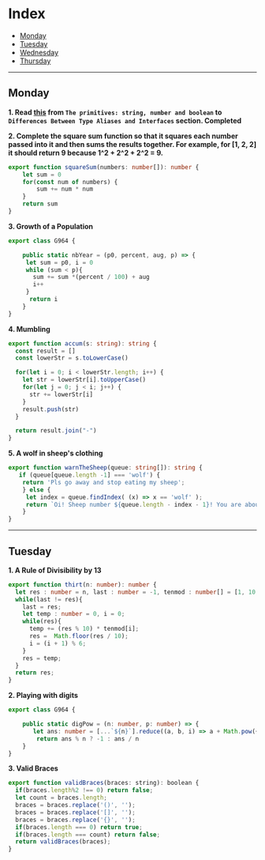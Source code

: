 # Index
- [Monday](#monday)
- [Tuesday](#tuesday)
- [Wednesday](#wednesday)
- [Thursday](#thursday)
---

## Monday

**1. Read [this](https://www.typescriptlang.org/docs/handbook/2/everyday-types.html) from `The primitives: string, number and boolean` to `Differences Between Type Aliases and Interfaces` section. Completed**

**2. Complete the square sum function so that it squares each number passed into it and then sums the results together.
For example, for [1, 2, 2] it should return 9 because 1^2 + 2^2 + 2^2 = 9.**
```Typescript
export function squareSum(numbers: number[]): number {
    let sum = 0
    for(const num of numbers) {
        sum += num * num
    }
    return sum
}
```

**3. Growth of a Population**
```Typescript
export class G964 {

    public static nbYear = (p0, percent, aug, p) => {
     let sum = p0, i = 0
     while (sum < p){
       sum += sum *(percent / 100) + aug
       i++
     }
      return i
    }
}
```

**4. Mumbling**
```Typescript
export function accum(s: string): string {
  const result = []
  const lowerStr = s.toLowerCase()

  for(let i = 0; i < lowerStr.length; i++) {
    let str = lowerStr[i].toUpperCase()
    for(let j = 0; j < i; j++) {
      str += lowerStr[i]
    }
    result.push(str)
  }

  return result.join("-")
}
```

**5. A wolf in sheep's clothing**
```Typescript
export function warnTheSheep(queue: string[]): string {
   if (queue[queue.length -1] === 'wolf') {
    return 'Pls go away and stop eating my sheep';
    } else {
     let index = queue.findIndex( (x) => x == 'wolf' );
     return `Oi! Sheep number ${queue.length - index - 1}! You are about to be eaten by a wolf!`;
    }
}
```

---

## Tuesday

**1. A Rule of Divisibility by 13**
```Typescript
export function thirt(n: number): number {
  let res : number = n, last : number = -1, tenmod : number[] = [1, 10, 9, 12, 3, 4];
  while(last != res){
    last = res;
    let temp : number = 0, i = 0;
    while(res){
      temp += (res % 10) * tenmod[i];
      res =  Math.floor(res / 10);
      i = (i + 1) % 6;
    }
    res = temp;
  }
  return res;
}
```

**2. Playing with digits**
```Typescript
export class G964 {

    public static digPow = (n: number, p: number) => {
       let ans: number = [...`${n}`].reduce((a, b, i) => a + Math.pow(+b, p + i), 0)
        return ans % n ? -1 : ans / n
    }
}
```

**3. Valid Braces**
```Javascript
export function validBraces(braces: string): boolean {
  if(braces.length%2 !== 0) return false;
  let count = braces.length;
  braces = braces.replace('()', '');
  braces = braces.replace('[]', '');
  braces = braces.replace('{}', '');
  if(braces.length === 0) return true;
  if(braces.length === count) return false;
  return validBraces(braces);
}
```
